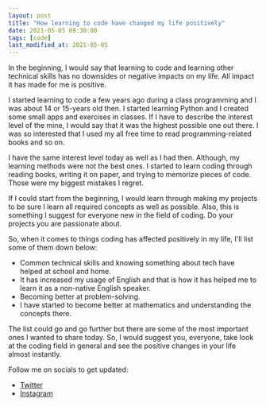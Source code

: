```yaml
---
layout: post
title: "How learning to code have changed my life positively"
date: 2021-05-05 09:30:00
tags: [code]
last_modified_at: 2021-05-05
---
```


In the beginning, I would say that learning to code and learning other technical skills has no downsides or negative impacts on my life. All impact it has made for me is positive.

I started learning to code a few years ago during a class programming and I was about 14 or 15-years old then. I started learning Python and I created some small apps and exercises in classes. If I have to describe the interest level of the mine, I would say that it was the highest possible one out there. I was so interested that I used my all free time to read programming-related books and so on.

I have the same interest level today as well as I had then. Although, my learning methods were not the best ones. I started to learn coding through reading books, writing it on paper, and trying to memorize pieces of code. Those were my biggest mistakes I regret.

If I could start from the beginning, I would learn through making my projects to be sure I learn all required concepts as well as possible. Also, this is something I suggest for everyone new in the field of coding. Do your projects you are passionate about.

So, when it comes to things coding has affected positively in my life, I'll list some of them down below:

- Common technical skills and knowing something about tech have helped at school and home.
- It has increased my usage of English and that is how it has helped me to learn it as a non-native English speaker.
- Becoming better at problem-solving.
- I have started to become better at mathematics and understanding the concepts there.

The list could go and go further but there are some of the most important ones I wanted to share today. So, I would suggest you, everyone, take look at the coding field in general and see the positive changes in your life almost instantly.

Follow me on socials to get updated:

- [Twitter](https://twitter.com/sopanenm)
- [Instagram](https://instagram.com/sopanem)
